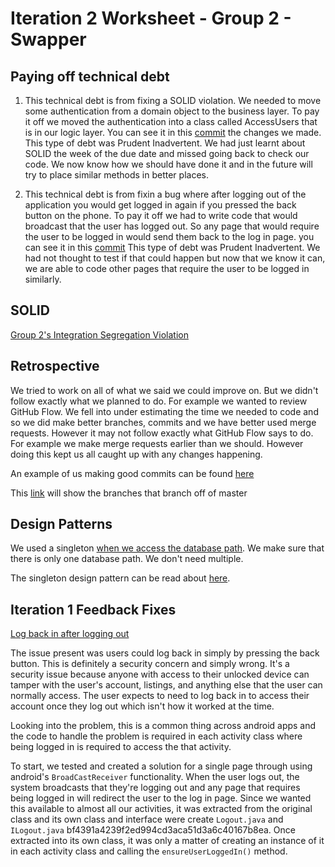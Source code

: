 Iteration 2 Worksheet - Group 2 - Swapper
=====================





Paying off technical debt
-----------------

1. This technical debt is from fixing a SOLID violation. We needed to move some authentication from a domain object to the business layer. 
To pay it off we moved the authentication into a class called AccessUsers that is in our logic layer.
You can see it in this [commit](https://code.cs.umanitoba.ca/3350-winter-2021-a03/3350-winter-2021-A03_Group2/-/commit/a22dd13220d9c5fda79305e7c5fbe2779a5f8260) the changes we made.
This type of debt was Prudent Inadvertent. We had just learnt about SOLID the week of the due date and missed going back to check our code. We now know how we should have done it 
and in the future will try to place similar methods in better places.

2. This technical debt is from fixin a bug where after logging out of the application you would get logged in again if you pressed the back button on the phone.
To pay it off we had to write code that would broadcast that the user has logged out. So any page that would require the user to be logged in would send them back to the log in page.
you can see it in this [commit](https://code.cs.umanitoba.ca/3350-winter-2021-a03/3350-winter-2021-A03_Group2/-/commit/6deff3abedcd75284f005d2c6cf39af99b2b8dbf)
This type of debt was Prudent Inadvertent. We had not thought to test if that could happen but now that we know it can, we are able to code other pages that require the user to be logged in similarly.

## SOLID
[Group 2's Integration Segregation Violation](https://code.cs.umanitoba.ca/3350-winter-2021-a01/group-2/-/issues/42)




## Retrospective

We tried to work on all of what we said we could improve on. But we didn't follow exactly what we planned to do. For example we wanted to review GitHub Flow.
We fell into under estimating the time we needed to code and so we did make better branches, commits and we have better used merge requests. However it may not follow exactly what
GitHub Flow says to do. For example we make merge requests earlier than we should. However doing this kept us all caught up with any changes happening.

An example of us making good commits can be found [here](https://code.cs.umanitoba.ca/3350-winter-2021-a03/3350-winter-2021-A03_Group2/-/merge_requests/54/commits?commit_id=d796755cadbfbe3ef2b871aba5cb497809feb38f)

This [link](https://code.cs.umanitoba.ca/3350-winter-2021-a03/3350-winter-2021-A03_Group2/-/network/master?utf8=%E2%9C%93&extended_sha1=) will show the branches that branch off of master 

## Design Patterns

We used a singleton [when we access the database path](https://code.cs.umanitoba.ca/3350-winter-2021-a03/3350-winter-2021-A03_Group2/-/merge_requests/51/diffs?commit_id=726b74394305ff92917d6951ca65cbc49375d2fa). We make sure that there is only one database path. We don't need multiple.

The singleton design pattern can be read about [here](https://refactoring.guru/design-patterns/singleton). 

## Iteration 1 Feedback Fixes

[Log back in after logging out](https://code.cs.umanitoba.ca/3350-winter-2021-a03/3350-winter-2021-A03_Group2/-/issues/66)

The issue present was users could log back in simply by pressing the back button. This is definitely a security concern and simply wrong. It's a security issue because anyone with access to their unlocked device can tamper with the user's account, listings, and anything else that the user can normally access. The user expects to need to log back in to access their account once they log out which isn't how it worked at the time.

Looking into the problem, this is a common thing across android apps and the code to handle the problem is required in each activity class where being logged in is required to access the that activity. 

To start, we tested and created a solution for a single page through using android's `BroadCastReceiver` functionality. When the user logs out, the system broadcasts that they're logging out and any page that requires being logged in will redirect the user to the log in page. Since we wanted this available to almost all our activities, it was extracted from the original class and its own class and interface were create `Logout.java` and `ILogout.java` bf4391a4239f2ed994cd3aca51d3a6c40167b8ea. Once extracted into its own class, it was only a matter of creating an instance of it in each activity class and calling the `ensureUserLoggedIn()` method. 

